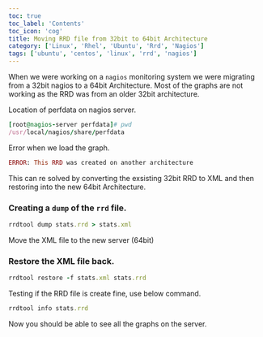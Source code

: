 ```yaml
---
toc: true 
toc_label: 'Contents' 
toc_icon: 'cog'
title: Moving RRD file from 32bit to 64bit Architecture
category: ['Linux', 'Rhel', 'Ubuntu', 'Rrd', 'Nagios']
tags: ['ubuntu', 'centos', 'linux', 'rrd', 'nagios']
---
```


When we were working on a `nagios` monitoring system we were migrating from a 32bit nagios to a 64bit Architecture.
Most of the graphs are not working as the RRD was from an older 32bit architecture.

Location of perfdata on nagios server.

~~~ ruby 
[root@nagios-server perfdata]# pwd
/usr/local/nagios/share/perfdata
~~~ 

Error when we load the graph.

~~~ ruby 
ERROR: This RRD was created on another architecture
~~~ 

This can re solved by converting the exsisting 32bit RRD to XML and then restoring into the new 64bit Architecture.

### Creating a `dump` of the `rrd` file.

~~~ ruby
rrdtool dump stats.rrd > stats.xml
~~~ 

Move the XML file to the new server (64bit)

### Restore the XML file back.

~~~ ruby
rrdtool restore -f stats.xml stats.rrd
~~~ 

Testing if the RRD file is create fine, use below command.

~~~ ruby
rrdtool info stats.rrd
~~~ 

Now you should be able to see all the graphs on the server.   
